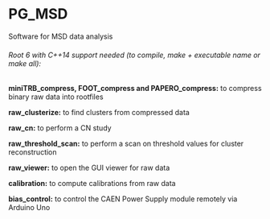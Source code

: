 # PG_MSD
Software for MSD data analysis

###### Root 6 with C++14 support needed (to compile, *make + executable name* or *make all*):

**miniTRB_compress, FOOT_compress and PAPERO_compress:** to compress binary raw data into rootfiles

**raw_clusterize:** to find clusters from compressed data

**raw_cn:** to perform a CN study

**raw_threshold_scan:** to perform a scan on threshold values for cluster reconstruction

**raw_viewer:** to open the GUI viewer for raw data

**calibration:** to compute calibrations from raw data

**bias_control:** to control the CAEN Power Supply module remotely via Arduino Uno 
